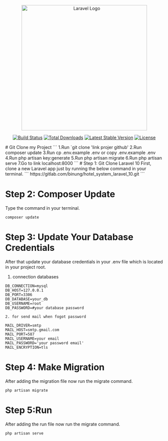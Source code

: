 <p align="center"><a href="https://laravel.com" target="_blank"><img src="https://raw.githubusercontent.com/laravel/art/master/logo-lockup/5%20SVG/2%20CMYK/1%20Full%20Color/laravel-logolockup-cmyk-red.svg" width="400" alt="Laravel Logo"></a></p>

<p align="center">
<a href="https://github.com/laravel/framework/actions"><img src="https://github.com/laravel/framework/workflows/tests/badge.svg" alt="Build Status"></a>
<a href="https://packagist.org/packages/laravel/framework"><img src="https://img.shields.io/packagist/dt/laravel/framework" alt="Total Downloads"></a>
<a href="https://packagist.org/packages/laravel/framework"><img src="https://img.shields.io/packagist/v/laravel/framework" alt="Latest Stable Version"></a>
<a href="https://packagist.org/packages/laravel/framework"><img src="https://img.shields.io/packagist/l/laravel/framework" alt="License"></a>
</p>
# Git Clone my Project
```
1.Run `git clone 'link projer github'
2.Run composer update
3.Run cp .env.example .env or copy .env.example .env
4.Run php artisan key:generate
5.Run php artisan migrate
6.Run php artisan serve
7.Go to link localhost:8000
```
# Step 1: Git Clone Laravel 10
First, clone a new Laravel app just by running the below command in your terminal.
```
https://gitlab.com/binung/hotel_system_laravel_10.git
```

# Step 2: Composer Update
Type the command in your terminal.
```
composer update
```

# Step 3: Update Your Database Credentials
After that update your database credentials in your .env file which is located in your project root.
1. connection databases
```
DB_CONNECTION=mysql
DB_HOST=127.0.0.1
DB_PORT=3306
DB_DATABASE=your_db
DB_USERNAME=root
DB_PASSWORD=#your database password
```

```
2. for send mail when fogot password
```


```
MAIL_DRIVER=smtp
MAIL_HOST=smtp.gmail.com
MAIL_PORT=587
MAIL_USERNAME=your email
MAIL_PASSWORD='your password email'
MAIL_ENCRYPTION=tls
```

# Step 4: Make Migration
After adding the migration file now run the migrate command.

```
php artisan migrate
```

# Step 5:Run
After adding the run file now run the migrate command.

```
php artisan serve
```
